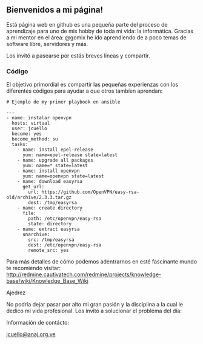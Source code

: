 ## Bienvenidos a mi página!

Está página web en github es una pequeña parte del proceso de aprendizaje para uno de mis hobby de toda mi vida: la informática. Gracias a mi mentor en el área: @gomix he ido aprendiendo de a poco temas de software libre, servidores y más.

Los invitó a pasearse por estás breves lineas y compartir.

### Código

El objetivo primordial es compartir las pequeñas experienzas con los diferentes códigos para ayudar a que otros tambíen aprendan:

```Código
# Ejemplo de my primer playbook en ansible

---
- name: instalar openvpn 
  hosts: virtual
  user: jcuello
  become: yes
  become_method: su
  tasks:
    - name: install epel-release
      yum: name=epel-release state=latest
    - name: upgrade all packages
      yum: name=* state=latest
    - name: install openvpn
      yum: name=openvpn state=latest
    - name: download easyrsa 
      get_url:
        url: https://github.com/OpenVPN/easy-rsa-old/archive/2.3.3.tar.gz
        dest: /tmp/easyrsa
    - name: create directory
      file:
        path: /etc/openvpn/easy-rsa
        state: directory
    - name: extract easyrsa
      unarchive:
        src: /tmp/easyrsa
        dest: /etc/openvpn/easy-rsa
        remote_src: yes
```

Para más detalles de cómo podemos adentrarnos en esté fascinante mundo te recomiendo visitar: http://redmine.cautivatech.com/redmine/projects/knowledge-base/wiki/Knowledge_Base_Wiki

Ajedrez

No podría dejar pasar por alto mi gran pasión y la disciplina a la cual le dedico mi vida profesional. Los invitó a solucionar el problema del día:

<script src="https://lichess.org/training/embed?theme=auto&bg=auto"></script>

Información de contácto:

jcuello@anaj.org.ve
